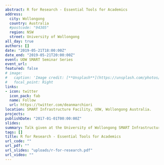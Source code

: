 ```yaml
---
abstract: R for Research - Essential Tools for Academics
address:
  city: Wollongong
  country: Australia
  #postcode: "94305"
  region: NSW
  street: University of Wollongong
all_day: true
authors: []
date: "2019-05-21T18:00:00Z"
date_end: "2019-05-21T20:00:00Z"
event: UOW SMART Seminar Series
event_url: 
featured: false
# image:
#   caption: 'Image credit: [**Unsplash**](https://unsplash.com/photos/bzdhc5b3Bxs)'
#   focal_point: Right
links:
- icon: twitter
  icon_pack: fab
  name: Follow
  url: https://twitter.com/deanmarchiori
location: SMART Infrastructure Facility, UOW, Wollongong Australia.
projects:
publishDate: "2017-01-01T00:00:00Z"
slides: 
summary: Talk given at the University of Wollongong SMART Infrastructure Facility. 
tags: []
title: R for Research - Essential Tools for Academics
url_code: ""
url_pdf: ""
url_slides: "uploads/r-for-research.pdf"
url_video: ""
---
```

